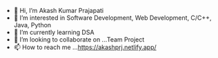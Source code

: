 - 👋 Hi, I’m Akash Kumar Prajapati
- 👀 I’m interested in Software Development, Web Development, C/C++, Java, Python
- 🌱 I’m currently learning DSA
- 💞️ I’m looking to collaborate on ...Team Project
- 📫 How to reach me ...https://akashprj.netlify.app/

<!---
akashprj/akashprj is a ✨ special ✨ repository because its `README.md` (this file) appears on your GitHub profile.
You can click the Preview link to take a look at your changes.
--->
